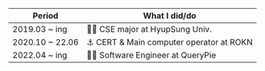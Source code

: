 | Period          | What I did/do                               |
| -               | -                                           |
| 2019.03 ~  ing  | 🧑‍🎓 CSE major at HyupSung Univ.              |
| 2020.10 ~ 22.06 | ⚓️ CERT & Main computer operator at ROKN     |
| 2022.04 ~  ing  | 🧑‍💻 Software Engineer at QueryPie            |
